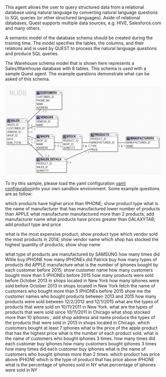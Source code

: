 This agent allows the user to query structured data from a relational database using natural language by converting natural language questions to SQL queries (or other structured languages). Aside of relational databases, Quest supports multiple data sources, e.g. HIVE, Salesforce.com and many others. 

A semantic model of the database schema should be created during the training time. The model specifies the tables, the columns, and their relations and is used by QUEST to process the natural language questions and produce SQL queries. 

The Warehouse schema model that is shown here represents a Sales/Warehouse database with 8 tables. This schema is used with a sample Quest agent. The example questions demonstrate what can be asked of this schema.

 ![Warehouse schema](./images/warehouseSchema.png)

To try this sample, please load the yaml configuration [yaml configuration](./Quest.yaml)into your own sandbox environment. Some example questions are as follow:

which products have higher price than IPHONE; show product type
what is the name of manufacturer that has manufactured lower number of products than APPLE
what manufacturer manufactured more than 2 products; add manufacturer name
what products have prices greater than GALAXYTAB;  add product type and price

what is the most expensive product; show product type
which vendor sold the most products in 2014; show vendor name
which shop has stocked the highest quantity of products; show shop name

what type of products are manufactured by SAMSUNG
how many times did Willie buy IPHONE
how many IPHONEs did Patrick buy
how many types of products did APPLE manufacture
what is the number of iphones bought by each customer before 2015; show customer name
how many customers bought more than 5 IPHONEs before 2015
how many products were sold before October 2013 in shops located in New York
how many iphones were sold before October  2013 in shops located in New York
fetch the name of  customers who bought more than 5 IPHONEs before 2015
show me the customer names who bought products between 2013 and  2015
how many products were sold between 12/2/2012 and 12/1/2015
what are the types of products that were sold on 10/11/2011 in New York.
what are the types of products that were sold since 10/11/2011 in Chicago
what shop stocked more than 10 iphones ; add shop address and name
produce the types of the products that were sold in  2013 in shops located in Chicago.
which customers bought at least 7 iphones
what is the price of the apple product that has the highest price
what is the number of each product sold.
what is the name of customers who bought iphones  3 times.
how many times did each customer buy iphones
how many customers bought iphones 3 times
how many times did each customer buy iphones
what is the name of customers who bought iphones more than 2 times.
which product has price above IPHONE
which is the type of  product that has price above IPHONE
what is the percentage of iphones sold in NY
what percentage of iphones were sold in NY

